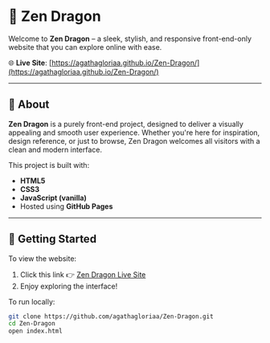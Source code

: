 # 🐉 Zen Dragon

Welcome to **Zen Dragon** – a sleek, stylish, and responsive front-end-only website that you can explore online with ease.

🌐 **Live Site**: [https://agathagloriaa.github.io/Zen-Dragon/](https://agathagloriaa.github.io/Zen-Dragon/)

---

## 📌 About

**Zen Dragon** is a purely front-end project, designed to deliver a visually appealing and smooth user experience. Whether you're here for inspiration, design reference, or just to browse, Zen Dragon welcomes all visitors with a clean and modern interface.

This project is built with:

- **HTML5**
- **CSS3**
- **JavaScript (vanilla)**
- Hosted using **GitHub Pages**

---

## 🚀 Getting Started

To view the website:

1. Click this link 👉 [Zen Dragon Live Site](https://agathagloriaa.github.io/Zen-Dragon/)
2. Enjoy exploring the interface!

To run locally:

```bash
git clone https://github.com/agathagloriaa/Zen-Dragon.git
cd Zen-Dragon
open index.html
